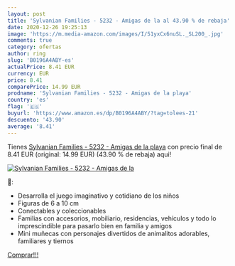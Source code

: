 ```yaml
---
layout: post
title: 'Sylvanian Families - 5232 - Amigas de la al 43.90 % de rebaja'
date: 2020-12-26 19:25:13
image: 'https://m.media-amazon.com/images/I/51yxCx6nuSL._SL200_.jpg'
comments: true
category: ofertas
author: ring
slug: 'B0196A4ABY-es'
actualPrice: 8.41 EUR
currency: EUR
price: 8.41
comparePrice: 14.99 EUR
prodname: 'Sylvanian Families - 5232 - Amigas de la playa'
country: 'es'
flag: '🇪🇸'
buyurl: 'https://www.amazon.es/dp/B0196A4ABY/?tag=tolees-21'
descuento: '43.90'
average: '8.41'
---
```


Tienes [Sylvanian Families - 5232 - Amigas de la playa](https://www.amazon.es/dp/B0196A4ABY/?tag=tolees-21) con precio final de  8.41 EUR (original: 14.99 EUR) (43.90 %  de rebaja) aqui!

[![Sylvanian Families - 5232 - Amigas de la](https://m.media-amazon.com/images/I/51yxCx6nuSL._SL200_.jpg)](https://www.amazon.es/dp/B0196A4ABY/?tag=tolees-21)

🔎:

- Desarrolla el juego imaginativo y cotidiano de los niños
- Figuras de 6 a 10 cm
- Conectables y coleccionables
- Familias con accesorios, mobiliario, residencias, vehículos y todo lo imprescindible para pasarlo bien en familia y amigos
- Mini muñecas con personajes divertidos de animalitos adorables, familiares y tiernos

[Comprar!!!](https://www.amazon.es/dp/B0196A4ABY/?tag=tolees-21)
